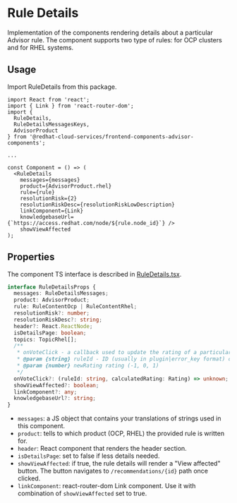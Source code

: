# Rule Details

Implementation of the components rendering details about a particular Advisor rule. The component supports two type of rules: for OCP clusters and for RHEL systems.

## Usage

Import RuleDetails from this package.

```JSX
import React from 'react';
import { Link } from 'react-router-dom';
import {
  RuleDetails,
  RuleDetailsMessagesKeys,
  AdvisorProduct
} from '@redhat-cloud-services/frontend-components-advisor-components';

...

const Component = () => (
  <RuleDetails
    messages={messages}
    product={AdvisorProduct.rhel}
    rule={rule}
    resolutionRisk={2}
    resolutionRiskDesc={resolutionRiskLowDescription}
    linkComponent={Link}
    knowledgebaseUrl={`https://access.redhat.com/node/${rule.node_id}`} />
    showViewAffected
);

```

## Properties

The component TS interface is described in [RuleDetails.tsx](../src/RuleDetails/RuleDetails.tsx).

```ts
interface RuleDetailsProps {
  messages: RuleDetailsMessages;
  product: AdvisorProduct;
  rule: RuleContentOcp | RuleContentRhel;
  resolutionRisk?: number;
  resolutionRiskDesc?: string;
  header?: React.ReactNode;
  isDetailsPage: boolean;
  topics: TopicRhel[];
  /**
   * onVoteClick - a callback used to update the rating of a particular rule
   * @param {string} ruleId - ID (usually in plugin|error_key format) of the rule that needs to be updated
   * @param {number} newRating rating (-1, 0, 1)
   */
  onVoteClick?: (ruleId: string, calculatedRating: Rating) => unknown;
  showViewAffected?: boolean;
  linkComponent?: any;
  knowledgebaseUrl?: string;
}
```

* `messages`: a JS object that contains your translations of strings used in this component.
* `product`: tells to which product (OCP, RHEL) the provided rule is written for.
* `header`: React component that renders the header section.
* `isDetailsPage`: set to false if less details needed.
* `showViewAffected`: if true, the rule details will render a "View affected" button. The button navigates to `/recommendations/{id}` path once clicked.
* `linkComponent`: react-router-dom Link component. Use it with combination of `showViewAffected` set to true.